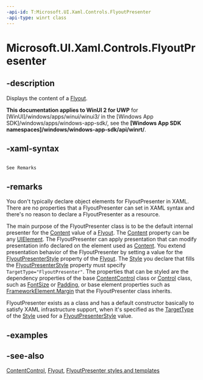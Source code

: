 ```yaml
---
-api-id: T:Microsoft.UI.Xaml.Controls.FlyoutPresenter
-api-type: winrt class
---
```


<!-- Class syntax.
public class FlyoutPresenter : Windows.UI.Xaml.Controls.ContentControl, Windows.UI.Xaml.Controls.IFlyoutPresenter
-->

# Microsoft.UI.Xaml.Controls.FlyoutPresenter

## -description
Displays the content of a [Flyout](flyout.md).

**This documentation applies to WinUI 2 for UWP** for [WinUI]/windows/apps/winui/winui3/ in the [Windows App SDK]/windows/apps/windows-app-sdk/, see the **[Windows App SDK namespaces]/windows/windows-app-sdk/api/winrt/**.

## -xaml-syntax
```xaml

See Remarks

```


## -remarks
You don't typically declare object elements for FlyoutPresenter in XAML. There are no properties that a FlyoutPresenter can set in XAML syntax and there's no reason to declare a FlyoutPresenter as a resource.

The main purpose of the FlyoutPresenter class is to be the default internal presenter for the [Content](flyout_content.md) value of a [Flyout](flyout.md). The [Content](flyout_content.md) property can be any [UIElement](../microsoft.ui.xaml/uielement.md). The FlyoutPresenter can apply presentation that can modify presentation info declared on the element used as [Content](flyout_content.md). You extend presentation behavior of the FlyoutPresenter by setting a value for the [FlyoutPresenterStyle](flyout_flyoutpresenterstyle.md) property of the [Flyout](flyout.md). The [Style](../microsoft.ui.xaml/style.md) you declare that fills the [FlyoutPresenterStyle](flyout_flyoutpresenterstyle.md) property must specify `TargetType="FlyoutPresenter"`. The properties that can be styled are the dependency properties of the base [ContentControl](contentcontrol.md) class or [Control](control.md) class, such as [FontSize](control_fontsize.md) or [Padding](control_padding.md), or base element properties such as [FrameworkElement.Margin](../microsoft.ui.xaml/frameworkelement_margin.md) that the FlyoutPresenter class inherits.

FlyoutPresenter exists as a class and has a default constructor basically to satisfy XAML infrastructure support, when it's specified as the [TargetType](../microsoft.ui.xaml/style_targettype.md) of the [Style](../microsoft.ui.xaml/style.md) used for a [FlyoutPresenterStyle](flyout_flyoutpresenterstyle.md) value.

## -examples

## -see-also
[ContentControl](contentcontrol.md), [Flyout](flyout.md), [FlyoutPresenter styles and templates](/windows/apps/design/style/xaml-styles)
